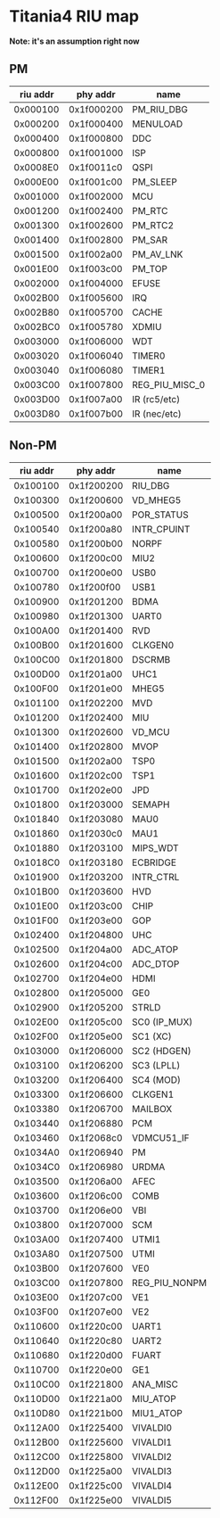 # Titania4 RIU map

**Note: it's an assumption right now**

## PM
| riu addr |  phy addr  |             name              |
|----------|------------|-------------------------------|
| 0x000100 | 0x1f000200 | PM_RIU_DBG                    |
| 0x000200 | 0x1f000400 | MENULOAD                      |
| 0x000400 | 0x1f000800 | DDC                           |
| 0x000800 | 0x1f001000 | ISP                           |
| 0x0008E0 | 0x1f0011c0 | QSPI                          |
| 0x000E00 | 0x1f001c00 | PM_SLEEP                      |
| 0x001000 | 0x1f002000 | MCU                           |
| 0x001200 | 0x1f002400 | PM_RTC                        |
| 0x001300 | 0x1f002600 | PM_RTC2                       |
| 0x001400 | 0x1f002800 | PM_SAR                        |
| 0x001500 | 0x1f002a00 | PM_AV_LNK                     |
| 0x001E00 | 0x1f003c00 | PM_TOP                        |
| 0x002000 | 0x1f004000 | EFUSE                         |
| 0x002B00 | 0x1f005600 | IRQ                           |
| 0x002B80 | 0x1f005700 | CACHE                         |
| 0x002BC0 | 0x1f005780 | XDMIU                         |
| 0x003000 | 0x1f006000 | WDT                           |
| 0x003020 | 0x1f006040 | TIMER0                        |
| 0x003040 | 0x1f006080 | TIMER1                        |
| 0x003C00 | 0x1f007800 | REG_PIU_MISC_0                |
| 0x003D00 | 0x1f007a00 | IR (rc5/etc)                  |
| 0x003D80 | 0x1f007b00 | IR (nec/etc)                  |

## Non-PM
| riu addr |  phy addr  |             name              |
|----------|------------|-------------------------------|
| 0x100100 | 0x1f200200 | RIU_DBG                       |
| 0x100300 | 0x1f200600 | VD_MHEG5                      |
| 0x100500 | 0x1f200a00 | POR_STATUS                    |
| 0x100540 | 0x1f200a80 | INTR_CPUINT                   |
| 0x100580 | 0x1f200b00 | NORPF                         |
| 0x100600 | 0x1f200c00 | MIU2                          |
| 0x100700 | 0x1f200e00 | USB0                          |
| 0x100780 | 0x1f200f00 | USB1                          |
| 0x100900 | 0x1f201200 | BDMA                          |
| 0x100980 | 0x1f201300 | UART0                         |
| 0x100A00 | 0x1f201400 | RVD                           |
| 0x100B00 | 0x1f201600 | CLKGEN0                       |
| 0x100C00 | 0x1f201800 | DSCRMB                        |
| 0x100D00 | 0x1f201a00 | UHC1                          |
| 0x100F00 | 0x1f201e00 | MHEG5                         |
| 0x101100 | 0x1f202200 | MVD                           |
| 0x101200 | 0x1f202400 | MIU                           |
| 0x101300 | 0x1f202600 | VD_MCU                        |
| 0x101400 | 0x1f202800 | MVOP                          |
| 0x101500 | 0x1f202a00 | TSP0                          |
| 0x101600 | 0x1f202c00 | TSP1                          |
| 0x101700 | 0x1f202e00 | JPD                           |
| 0x101800 | 0x1f203000 | SEMAPH                        |
| 0x101840 | 0x1f203080 | MAU0                          |
| 0x101860 | 0x1f2030c0 | MAU1                          |
| 0x101880 | 0x1f203100 | MIPS_WDT                      |
| 0x1018C0 | 0x1f203180 | ECBRIDGE                      |
| 0x101900 | 0x1f203200 | INTR_CTRL                     |
| 0x101B00 | 0x1f203600 | HVD                           |
| 0x101E00 | 0x1f203c00 | CHIP                          |
| 0x101F00 | 0x1f203e00 | GOP                           |
| 0x102400 | 0x1f204800 | UHC                           |
| 0x102500 | 0x1f204a00 | ADC_ATOP                      |
| 0x102600 | 0x1f204c00 | ADC_DTOP                      |
| 0x102700 | 0x1f204e00 | HDMI                          |
| 0x102800 | 0x1f205000 | GE0                           |
| 0x102900 | 0x1f205200 | STRLD                         |
| 0x102E00 | 0x1f205c00 | SC0 (IP_MUX)                  |
| 0x102F00 | 0x1f205e00 | SC1 (XC)                      |
| 0x103000 | 0x1f206000 | SC2 (HDGEN)                   |
| 0x103100 | 0x1f206200 | SC3 (LPLL)                    |
| 0x103200 | 0x1f206400 | SC4 (MOD)                     |
| 0x103300 | 0x1f206600 | CLKGEN1                       |
| 0x103380 | 0x1f206700 | MAILBOX                       |
| 0x103440 | 0x1f206880 | PCM                           |
| 0x103460 | 0x1f2068c0 | VDMCU51_IF                    |
| 0x1034A0 | 0x1f206940 | PM                            |
| 0x1034C0 | 0x1f206980 | URDMA                         |
| 0x103500 | 0x1f206a00 | AFEC                          |
| 0x103600 | 0x1f206c00 | COMB                          |
| 0x103700 | 0x1f206e00 | VBI                           |
| 0x103800 | 0x1f207000 | SCM                           |
| 0x103A00 | 0x1f207400 | UTMI1                         |
| 0x103A80 | 0x1f207500 | UTMI                          |
| 0x103B00 | 0x1f207600 | VE0                           |
| 0x103C00 | 0x1f207800 | REG_PIU_NONPM                 |
| 0x103E00 | 0x1f207c00 | VE1                           |
| 0x103F00 | 0x1f207e00 | VE2                           |
| 0x110600 | 0x1f220c00 | UART1                         |
| 0x110640 | 0x1f220c80 | UART2                         |
| 0x110680 | 0x1f220d00 | FUART                         |
| 0x110700 | 0x1f220e00 | GE1                           |
| 0x110C00 | 0x1f221800 | ANA_MISC                      |
| 0x110D00 | 0x1f221a00 | MIU_ATOP                      |
| 0x110D80 | 0x1f221b00 | MIU1_ATOP                     |
| 0x112A00 | 0x1f225400 | VIVALDI0                      |
| 0x112B00 | 0x1f225600 | VIVALDI1                      |
| 0x112C00 | 0x1f225800 | VIVALDI2                      |
| 0x112D00 | 0x1f225a00 | VIVALDI3                      |
| 0x112E00 | 0x1f225c00 | VIVALDI4                      |
| 0x112F00 | 0x1f225e00 | VIVALDI5                      |
